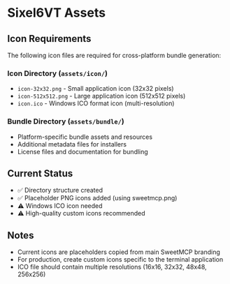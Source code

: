 # Sixel6VT Assets

## Icon Requirements

The following icon files are required for cross-platform bundle generation:

### Icon Directory (`assets/icon/`)
- `icon-32x32.png` - Small application icon (32x32 pixels)
- `icon-512x512.png` - Large application icon (512x512 pixels)
- `icon.ico` - Windows ICO format icon (multi-resolution)

### Bundle Directory (`assets/bundle/`)
- Platform-specific bundle assets and resources
- Additional metadata files for installers
- License files and documentation for bundling

## Current Status
- ✅ Directory structure created
- ✅ Placeholder PNG icons added (using sweetmcp.png)
- ⚠️ Windows ICO icon needed
- ⚠️ High-quality custom icons recommended

## Notes
- Current icons are placeholders copied from main SweetMCP branding
- For production, create custom icons specific to the terminal application
- ICO file should contain multiple resolutions (16x16, 32x32, 48x48, 256x256)